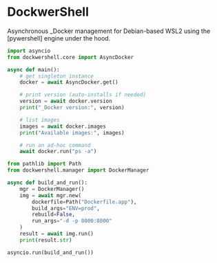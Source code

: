 <!-- README.md -->
# DockwerShell

Asynchronous _Docker management for Debian-based WSL2 using the [pywershell] engine under the hood.

```python
import asyncio
from dockwershell.core import AsyncDocker

async def main():
    # get singleton instance
    docker = await AsyncDocker.get()

    # print version (auto-installs if needed)
    version = await docker.version
    print("_Docker version:", version)

    # list images
    images = await docker.images
    print("Available images:", images)

    # run an ad‐hoc command
    await docker.run("ps -a")
```

```python
from pathlib import Path
from dockwershell.manager import DockerManager

async def build_and_run():
    mgr = DockerManager()
    img = await mgr.new(
        dockerfile=Path("Dockerfile.app"),
        build_args="ENV=prod",
        rebuild=False,
        run_args="-d -p 8000:8000"
    )
    result = await img.run()
    print(result.str)

asyncio.run(build_and_run())
```